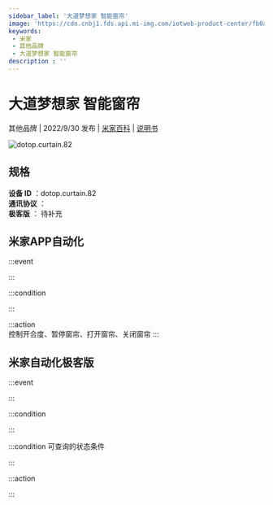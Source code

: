 ```yaml
---
sidebar_label: '大道梦想家 智能窗帘'
image: 'https://cdn.cnbj1.fds.api.mi-img.com/iotweb-product-center/fb0a54c723a9be76e05659689c1a48b8_1661409767778.png?GalaxyAccessKeyId=AKVGLQWBOVIRQ3XLEW&Expires=9223372036854775807&Signature=oq04rSizfn3GksnuMLE157a5zYE='
keywords: 
 - 米家
 - 其他品牌
 - 大道梦想家 智能窗帘
description : ''
---
```

# 大道梦想家 智能窗帘

其他品牌 | 2022/9/30 发布 | [米家百科](https://home.mi.com/webapp/content/baike/product/index.html?model=dotop.curtain.82) | [说明书](https://home.mi.com/views/introduction.html?model=dotop.curtain.82&region=cn)

![dotop.curtain.82](https://cdn.cnbj1.fds.api.mi-img.com/iotweb-product-center/fb0a54c723a9be76e05659689c1a48b8_1661409767778.png?GalaxyAccessKeyId=AKVGLQWBOVIRQ3XLEW&Expires=9223372036854775807&Signature=oq04rSizfn3GksnuMLE157a5zYE=)

## 规格  
> 
**设备 ID** ：dotop.curtain.82  
**通讯协议** ：  
**极客版**  ： 待补充 


## 米家APP自动化  

:::event  

:::

:::condition  

:::

:::action   
控制开合度、暂停窗帘、打开窗帘、关闭窗帘
:::

## 米家自动化极客版  

:::event  

:::

:::condition  

:::

:::condition 可查询的状态条件  

:::

:::action  

:::

        
